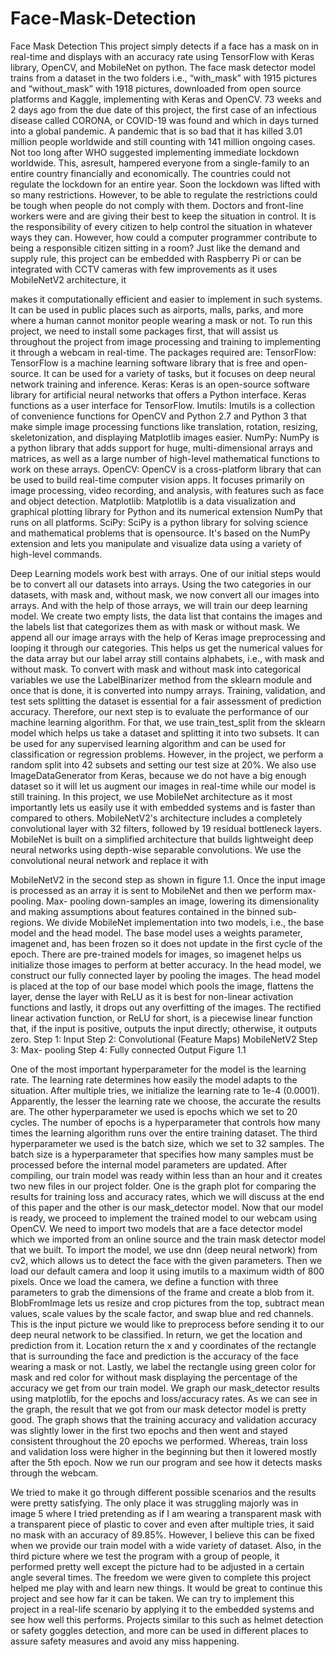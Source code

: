 # Face-Mask-Detection
Face Mask Detection
This project simply detects if a face has a mask on in real-time and displays with an accuracy rate using TensorFlow with Keras library, OpenCV, and MobileNet on python. The face mask detector model trains from a dataset in the two folders i.e., “with_mask” with 1915 pictures and “without_mask” with 1918 pictures, downloaded from open source platforms and Kaggle, implementing with Keras and OpenCV. 73 weeks and 2 days ago from the due date of this project, the first case of an infectious disease called CORONA, or COVID-19 was found and which in days turned into a global pandemic. A pandemic that is so bad that it has killed 3.01 million people worldwide and still counting with 141 million ongoing cases. Not too long after WHO suggested implementing immediate lockdown worldwide. This, asresult, hampered everyone from a single-family to an entire country financially and economically. The countries could not regulate the lockdown for an entire year. Soon the lockdown was lifted with so many restrictions. However, to be able to regulate the restrictions could be tough when people do not comply with them. Doctors and front-line workers were and are giving their best to keep the situation in control. It is the responsibility of every citizen to help control the situation in whatever ways they can. However, how could a computer programmer contribute to being a responsible citizen sitting in a room? Just like the demand and supply rule, this project can be embedded with Raspberry Pi or can be integrated with CCTV cameras with few improvements as it uses MobileNetV2 architecture, it

makes it computationally efficient and easier to implement in such systems. It can be used in public places such as airports, malls, parks, and more where a human cannot monitor people wearing a mask or not. To run this project, we need to install some packages first, that will assist us throughout the project from image processing and training to implementing it through a webcam in real-time. The packages required are: TensorFlow: TensorFlow is a machine learning software library that is free and open-source. It can be used for a variety of tasks, but it focuses on deep neural network training and inference. Keras: Keras is an open-source software library for artificial neural networks that offers a Python interface. Keras functions as a user interface for TensorFlow. Imutils: Imutils is a collection of convenience functions for OpenCV and Python 2.7 and Python 3 that make simple image processing functions like translation, rotation, resizing, skeletonization, and displaying Matplotlib images easier. NumPy: NumPy is a python library that adds support for huge, multi-dimensional arrays and matrices, as well as a large number of high-level mathematical functions to work on these arrays. OpenCV: OpenCV is a cross-platform library that can be used to build real-time computer vision apps. It focuses primarily on image processing, video recording, and analysis, with features such as face and object detection. Matplotlib: Matplotlib is a data visualization and graphical plotting library for Python and its numerical extension NumPy that runs on all platforms. SciPy: SciPy is a python library for solving science and mathematical problems that is opensource. It's based on the NumPy extension and lets you manipulate and visualize data using a variety of high-level commands.

Deep Learning models work best with arrays. One of our initial steps would be to convert all our datasets into arrays. Using the two categories in our datasets, with mask and, without mask, we now convert all our images into arrays. And with the help of those arrays, we will train our deep learning model. We create two empty lists, the data list that contains the images and the labels list that categorizes them as with mask or without mask. We append all our image arrays with the help of Keras image preprocessing and looping it through our categories. This helps us get the numerical values for the data array but our label array still contains alphabets, i.e., with mask and without mask. To convert with mask and without mask into categorical variables we use the LabelBinarizer method from the sklearn module and once that is done, it is converted into numpy arrays. Training, validation, and test sets splitting the dataset is essential for a fair assessment of prediction accuracy. Therefore, our next step is to evaluate the performance of our machine learning algorithm. For that, we use train_test_split from the sklearn model which helps us take a dataset and splitting it into two subsets. It can be used for any supervised learning algorithm and can be used for classification or regression problems. However, in the project, we perform a random split into 42 subsets and setting our test size at 20%. We also use ImageDataGenerator from Keras, because we do not have a big enough dataset so it will let us augment our images in real-time while our model is still training. In this project, we use MobileNet architecture as it most importantly lets us easily use it with embedded systems and is faster than compared to others. MobileNetV2's architecture includes a completely convolutional layer with 32 filters, followed by 19 residual bottleneck layers. MobileNet is built on a simplified architecture that builds lightweight deep neural networks using depth-wise separable convolutions. We use the convolutional neural network and replace it with

MobileNetV2 in the second step as shown in figure 1.1. Once the input image is processed as an array it is sent to MobileNet and then we perform max-pooling. Max- pooling down-samples an image, lowering its dimensionality and making assumptions about features contained in the binned sub-regions. We divide MobileNet implementation into two models, i.e., the base model and the head model. The base model uses a weights parameter, imagenet and, has been frozen so it does not update in the first cycle of the epoch. There are pre-trained models for images, so imagenet helps us initialize those images to perform at better accuracy. In the head model, we construct our fully connected layer by pooling the images. The head model is placed at the top of our base model which pools the image, flattens the layer, dense the layer with ReLU as it is best for non-linear activation functions and lastly, it drops out any overfitting of the images. The rectified linear activation function, or ReLU for short, is a piecewise linear function that, if the input is positive, outputs the input directly; otherwise, it outputs zero. Step 1: Input Step 2: Convolutional (Feature Maps) MobileNetV2 Step 3: Max- pooling Step 4: Fully connected Output Figure 1.1

One of the most important hyperparameter for the model is the learning rate. The learning rate determines how easily the model adapts to the situation. After multiple tries, we initialize the learning rate to 1e-4 (0.0001). Apparently, the lesser the learning rate we choose, the accurate the results are. The other hyperparameter we used is epochs which we set to 20 cycles. The number of epochs is a hyperparameter that controls how many times the learning algorithm runs over the entire training dataset. The third hyperparameter we used is the batch size, which we set to 32 samples. The batch size is a hyperparameter that specifies how many samples must be processed before the internal model parameters are updated. After compiling, our train model was ready within less than an hour and it creates two new files in our project folder. One is the graph plot for comparing the results for training loss and accuracy rates, which we will discuss at the end of this paper and the other is our mask_detector model. Now that our model is ready, we proceed to implement the trained model to our webcam using OpenCV. We need to import two models that are a face detector model which we imported from an online source and the train mask detector model that we built. To import the model, we use dnn (deep neural network) from cv2, which allows us to detect the face with the given parameters. Then we load our default camera and loop it using imutils to a maximum width of 800 pixels. Once we load the camera, we define a function with three parameters to grab the dimensions of the frame and create a blob from it. BlobFromImage lets us resize and crop pictures from the top, subtract mean values, scale values by the scale factor, and swap blue and red channels. This is the input picture we would like to preprocess before sending it to our deep neural network to be classified. In return, we get the location and prediction from it. Location return the x and y coordinates of the rectangle that is surrounding the face and prediction is the accuracy of the face wearing a mask or not. Lastly, we label the rectangle using green color for mask and red color for without mask displaying the percentage of the accuracy we get from our train model. We graph our mask_detector results using matplotlib, for the epochs and loss/accuracy rates. As we can see in the graph, the result that we got from our mask detector model is pretty good. The graph shows that the training accuracy and validation accuracy was slightly lower in the first two epochs and then went and stayed consistent throughout the 20 epochs we performed. Whereas, train loss and validation loss were higher in the beginning but then it lowered mostly after the 5th epoch. Now we run our program and see how it detects masks through the webcam.

We tried to make it go through different possible scenarios and the results were pretty satisfying. The only place it was struggling majorly was in image 5 where I tried pretending as if I am wearing a transparent mask with a transparent piece of plastic to cover and even after multiple tries, it said no mask with an accuracy of 89.85%. However, I believe this can be fixed when we provide our train model with a wide variety of dataset. Also, in the third picture where we test the program with a group of people, it performed pretty well except the picture had to be adjusted in a certain angle several times. The freedom we were given to complete this project helped me play with and learn new things. It would be great to continue this project and see how far it can be taken. We can try to implement this project in a real-life scenario by applying it to the embedded systems and see how well this performs. Projects similar to this such as helmet detection or safety goggles detection, and more can be used in different places to assure safety measures and avoid any miss happening.
